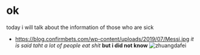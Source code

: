 ok
=
today i will talk about the information of those who are sick
- https://blog.confirmbets.com/wp-content/uploads/2019/07/Messi.jpg
*it is said taht a lot of people eat shit* **but i did not know**
![zhuangdafei](https://i.pinimg.com/originals/73/87/f2/7387f254e5638fe4be1c6cc018cf0a6c.jpg)
